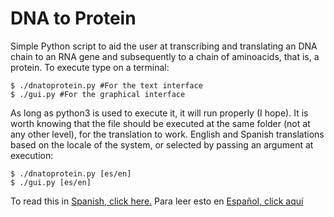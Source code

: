 # DNA to Protein
Simple Python script to aid the user at transcribing and translating an DNA chain to an RNA gene and subsequently to a chain of aminoacids, that is, a protein. To execute type on a terminal:

```shell
$ ./dnatoprotein.py #For the text interface
$ ./gui.py #For the graphical interface
```
  
As long as python3 is used to execute it, it will run properly (I hope).
It is worth knowing that the file should be executed at the same folder (not at any other level), for the translation to work.
English and Spanish translations based on the locale of the system, or selected by passing an argument at execution:

```shell
$ ./dnatoprotein.py [es/en]
$ ./gui.py [es/en]
```

To read this in [Spanish, click here.](README.es.md)
Para leer esto en [Español, click aquí](README.es.md)
